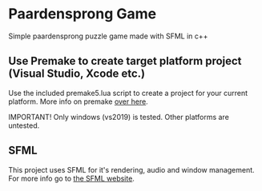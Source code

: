 # Paardensprong Game
Simple paardensprong puzzle game made with SFML in c++

## Use Premake to create target platform project (Visual Studio, Xcode etc.)
Use the included premake5.lua script to create a project for your current platform. More info on premake [over here](https://premake.github.io/).

IMPORTANT! Only windows (vs2019) is tested. Other platforms are untested.

## SFML
This project uses SFML for it's rendering, audio and window management. For more info go to [the SFML website](https://www.sfml-dev.org/).
